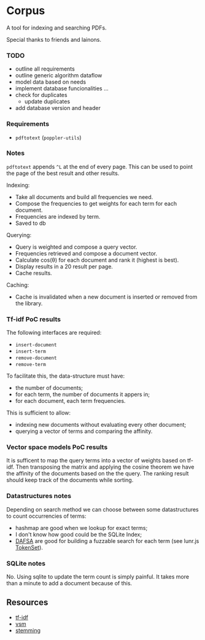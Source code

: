 # Corpus

A tool for indexing and searching PDFs.

Special thanks to friends and lainons.

### TODO

- outline all requirements
- outline generic algorithm dataflow
- model data based on needs
- implement database funcionalities
...
- check for duplicates
  - update duplicates
- add database version and header

### Requirements

- `pdftotext` (`poppler-utils`)

### Notes

`pdftotext` appends `^L` at the end of every page.
This can be used to point the page of the best result and other results.

Indexing:
- Take all documents and build all frequencies we need.
- Compose the frequencies to get weights for each term for each document.
- Frequencies are indexed by term. 
- Saved to db

Querying:
- Query is weighted and compose a query vector.
- Frequencies retrieved and compose a document vector.
- Calculate cos(θ) for each document and rank it (highest is best).
- Display results in a 20 result per page.
- Cache results.

Caching:
- Cache is invalidated when a new document is inserted or removed from the library.

### Tf-idf PoC results

The following interfaces are required:
- `insert-document`
- `insert-term`
- `remove-document`
- `remove-term`

To facilitate this, the data-structure must have:
- the number of documents;
- for each term, the number of documents it appers in;
- for each document, each term frequencies.

This is sufficient to allow:
- indexing new documents without evaluating every other document;
- querying a vector of terms and comparing the affinity.

### Vector space models PoC results

It is sufficent to map the query terms into a vector of weights based on tf-idf.
Then transposing the matrix and applying the cosine theorem we have the affinity of the documents based on the the query.
The ranking result should keep track of the documents while sorting.

### Datastructures notes

Depending on search method we can choose between some datastructures to count occurrencies of terms:
- hashmap are good when we lookup for exact terms;
- I don't know how good could be the SQLite Index;
- [DAFSA](https://en.m.wikipedia.org/wiki/Deterministic_acyclic_finite_state_automaton) are good for building a fuzzable search for each term (see lunr.js [TokenSet](https://lunrjs.com/docs/token_set.js.html)).

### SQLite notes

No. Using sqlite to update the term count is simply painful. It takes more than a minute to add a document because of this.

## Resources

- [tf-idf](https://en.m.wikipedia.org/wiki/Tf%E2%80%93idf)
- [vsm](https://en.m.wikipedia.org/wiki/Vector_space_model)
- [stemming](https://snowballstem.org/algorithms/)


